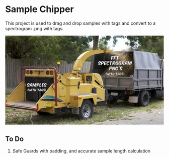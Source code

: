 # Sample Chipper

This project is used to drag and drop samples with tags and convert to a spectrogram .png with tags.

![Alt Text](https://github.com/StigmataRose/Sample-Chipper/blob/main/Source/samplechipper.png?raw=true)


## To Do

1. Safe Guards with padding, and accurate sample length calculation
 
